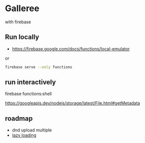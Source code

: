 # Galleree

with firebase

## Run locally
- https://firebase.google.com/docs/functions/local-emulator

or 
```sh
firebase serve --only functions
```

## run interactively
firebase functions:shell

https://googleapis.dev/nodejs/storage/latest/File.html#getMetadata

## roadmap

- dnd upload multiple
- [lazy loading](https://dev.to/collardeau/lazy-loading-images-in-svelte-1mk6)